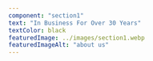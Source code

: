 ```yaml
---
component: "section1"
text: "In Business For Over 30 Years"
textColor: black
featuredImage: ../images/section1.webp
featuredImageAlt: "about us"
---
```

